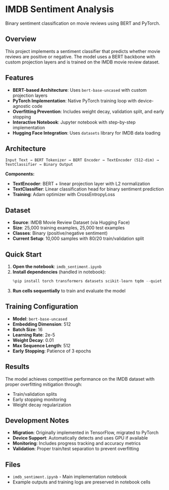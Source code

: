 # IMDB Sentiment Analysis

Binary sentiment classification on movie reviews using BERT and PyTorch.

## Overview

This project implements a sentiment classifier that predicts whether movie reviews are positive or negative. The model uses a BERT backbone with custom projection layers and is trained on the IMDB movie review dataset.

## Features

- **BERT-based Architecture**: Uses `bert-base-uncased` with custom projection layers
- **PyTorch Implementation**: Native PyTorch training loop with device-agnostic code
- **Overfitting Prevention**: Includes weight decay, validation split, and early stopping
- **Interactive Notebook**: Jupyter notebook with step-by-step implementation
- **Hugging Face Integration**: Uses `datasets` library for IMDB data loading

## Architecture

```
Input Text → BERT Tokenizer → BERT Encoder → TextEncoder (512-dim) → TextClassifier → Binary Output
```

**Components:**
- **TextEncoder**: BERT + linear projection layer with L2 normalization
- **TextClassifier**: Linear classification head for binary sentiment prediction
- **Training**: Adam optimizer with CrossEntropyLoss

## Dataset

- **Source**: IMDB Movie Review Dataset (via Hugging Face)
- **Size**: 25,000 training examples, 25,000 test examples
- **Classes**: Binary (positive/negative sentiment)
- **Current Setup**: 10,000 samples with 80/20 train/validation split

## Quick Start

1. **Open the notebook**: `imdb_sentiment.ipynb`
2. **Install dependencies** (handled in notebook):
   ```python
   %pip install torch transformers datasets scikit-learn tqdm --quiet
   ```
3. **Run cells sequentially** to train and evaluate the model

## Training Configuration

- **Model**: `bert-base-uncased`
- **Embedding Dimension**: 512
- **Batch Size**: 16
- **Learning Rate**: 2e-5
- **Weight Decay**: 0.01
- **Max Sequence Length**: 512
- **Early Stopping**: Patience of 3 epochs

## Results

The model achieves competitive performance on the IMDB dataset with proper overfitting mitigation through:
- Train/validation splits
- Early stopping monitoring
- Weight decay regularization

## Development Notes

- **Migration**: Originally implemented in TensorFlow, migrated to PyTorch
- **Device Support**: Automatically detects and uses GPU if available
- **Monitoring**: Includes progress tracking and accuracy metrics
- **Validation**: Proper train/test separation to prevent overfitting

## Files

- `imdb_sentiment.ipynb` - Main implementation notebook
- Example outputs and training logs are preserved in notebook cells